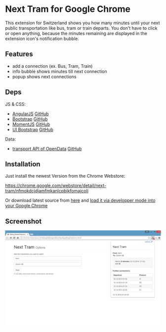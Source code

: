 Next Tram for Google Chrome
==========================

This extension for Switzerland shows you how many minutes until your next public transportation like bus, tram or train departs. You don't have to click or open anything, because the minutes remaining are displayed in the extension icon's notification bubble.

## Features

- add a connection (ex. Bus, Tram, Train)
- info bubble shows minutes till next connection
- popup shows next connections

## Deps

JS & CSS:
- [AngularJS](https://angularjs.org/) [GitHub](https://github.com/angular/angular.js)
- [Bootstrap](http://getbootstrap.com) [GitHub](https://github.com/twbs/bootstrap)
- [MomentJS](http://momentjs.com/) [GitHub](https://github.com/moment/moment/)
- [UI Bootstrap](http://angular-ui.github.io/bootstrap/) [GitHub](https://github.com/angular-ui/bootstrap)

Data:
- [transport API of OpenData](http://transport.opendata.ch/) [GitHub](https://github.com/OpendataCH/Transport)

## Installation

Just install the newest Version from the Chrome Webstore:

https://chrome.google.com/webstore/detail/next-tram/nfmokdcjdjamfmkanlcpbikfomajcoli

Or download latest source from [here](https://github.com/mighty-code/next-tram-chrome-extension/archive/master.zip) and [load it via developper mode into your Google Chrome](https://developer.chrome.com/extensions/getstarted#unpacked)

## Screenshot

![Screenshot](https://raw.githubusercontent.com/mighty-code/next-tram-chrome-extension/master/screens/screenshot.png)

